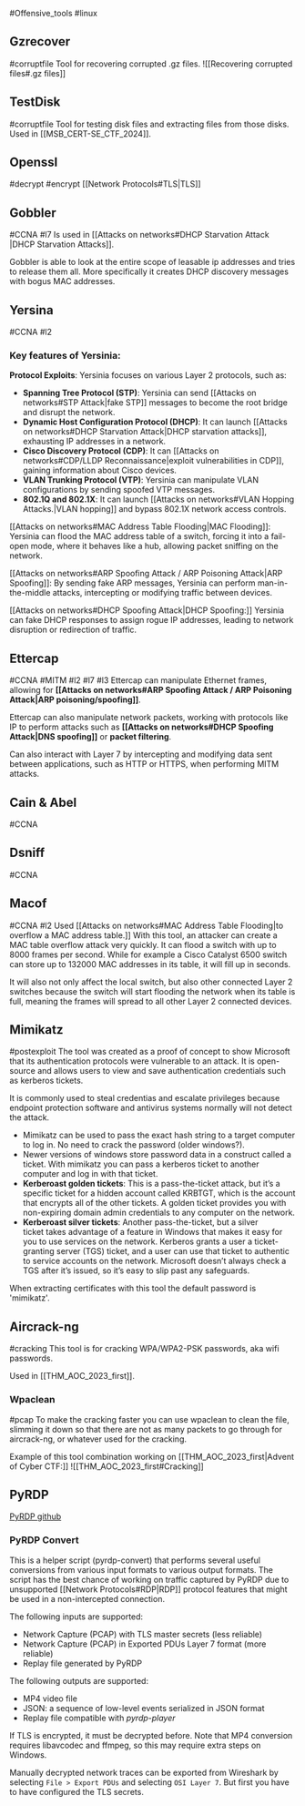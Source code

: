 #Offensive_tools #linux 
## Gzrecover
#corruptfile
Tool for recovering corrupted .gz files. ![[Recovering corrupted files#.gz files]]
## TestDisk
#corruptfile 
Tool for testing disk files and extracting files from those disks. Used in [[MSB_CERT-SE_CTF_2024]].
## Openssl
#decrypt #encrypt
[[Network Protocols#TLS|TLS]]

## Gobbler
#CCNA #l7
Is used in [[Attacks on networks#DHCP Starvation Attack |DHCP Starvation Attacks]].

Gobbler is able to look at the entire scope of leasable ip addresses and tries to release them all. More specifically it creates DHCP discovery messages with bogus MAC addresses.

## Yersina
#CCNA #l2
### Key features of Yersinia:

**Protocol Exploits**: Yersinia focuses on various Layer 2 protocols, such as:

- **Spanning Tree Protocol (STP)**: Yersinia can send [[Attacks on networks#STP Attack|fake STP]] messages to become the root bridge and disrupt the network.
- **Dynamic Host Configuration Protocol (DHCP)**: It can launch [[Attacks on networks#DHCP Starvation Attack|DHCP starvation attacks]], exhausting IP addresses in a network.
- **Cisco Discovery Protocol (CDP)**: It can [[Attacks on networks#CDP/LLDP Reconnaissance|exploit vulnerabilities in CDP]], gaining information about Cisco devices.
- **VLAN Trunking Protocol (VTP)**: Yersinia can manipulate VLAN configurations by sending spoofed VTP messages.
- **802.1Q and 802.1X**: It can launch [[Attacks on networks#VLAN Hopping Attacks.|VLAN hopping]] and bypass 802.1X network access controls.

[[Attacks on networks#MAC Address Table Flooding|MAC Flooding]]: Yersinia can flood the MAC address table of a switch, forcing it into a fail-open mode, where it behaves like a hub, allowing packet sniffing on the network.

[[Attacks on networks#ARP Spoofing Attack / ARP Poisoning Attack|ARP Spoofing]]: By sending fake ARP messages, Yersinia can perform man-in-the-middle attacks, intercepting or modifying traffic between devices.

[[Attacks on networks#DHCP Spoofing Attack|DHCP Spoofing:]] Yersinia can fake DHCP responses to assign rogue IP addresses, leading to network disruption or redirection of traffic.
## Ettercap
#CCNA #MITM #l2 #l7 #l3
Ettercap can manipulate Ethernet frames, allowing for **[[Attacks on networks#ARP Spoofing Attack / ARP Poisoning Attack|ARP poisoning/spoofing]]**.

Ettercap can also manipulate network packets, working with protocols like IP to perform attacks such as **[[Attacks on networks#DHCP Spoofing Attack|DNS spoofing]]** or **packet filtering**.

Can also interact with Layer 7 by intercepting and modifying data sent between applications, such as HTTP or HTTPS, when performing MITM attacks.
## Cain & Abel
#CCNA 
## Dsniff
#CCNA 
## Macof
#CCNA #l2 
Used [[Attacks on networks#MAC Address Table Flooding|to overflow a MAC address table.]] 
With this tool, an attacker can create a MAC table overflow attack very quickly. It can flood a switch with up to 8000 frames per second. While for example a Cisco Catalyst 6500 switch can store up to 132000 MAC addresses in its table, it will fill up in seconds.

It will also not only affect the local switch, but also other connected Layer 2 switches because the switch will start flooding the network when its table is full, meaning the frames will spread to all other Layer 2 connected devices.

## Mimikatz
#postexploit 
The tool was created as a proof of concept to show Microsoft that its authentication protocols were vulnerable to an attack.
It is open-source and allows users to view and save authentication credentials such as kerberos tickets.

It is commonly used to steal credentias and escalate privileges because endpoint protection software and antivirus systems normally will not detect the attack.
- Mimikatz can be used to pass the exact hash string to a target computer to log in. No need to crack the password (older windows?).
- Newer versions of windows store password data in a construct called a ticket. With mimikatz you can pass a kerberos ticket to another computer and log in with that ticket.
- **Kerberoast golden tickets**: This is a pass-the-ticket attack, but it’s a specific ticket for a hidden account called KRBTGT, which is the account that encrypts all of the other tickets. A golden ticket provides you with non-expiring domain admin credentials to any computer on the network.
- **Kerberoast silver tickets**: Another pass-the-ticket, but a silver ticket takes advantage of a feature in Windows that makes it easy for you to use services on the network. Kerberos grants a user a ticket-granting server (TGS) ticket, and a user can use that ticket to authentic to service accounts on the network. Microsoft doesn’t always check a TGS after it’s issued, so it’s easy to slip past any safeguards.

When extracting certificates with this tool the default password is 'mimikatz'.
## Aircrack-ng
#cracking
This tool is for cracking WPA/WPA2-PSK passwords, aka wifi passwords.

Used in [[THM_AOC_2023_first]].

### Wpaclean
#pcap
To make the cracking faster you can use wpaclean to clean the file, slimming it down so that there are not as many packets to go through for aircrack-ng, or whatever used for the cracking. 

Example of this tool combination working on [[THM_AOC_2023_first|Advent of Cyber CTF:]]  ![[THM_AOC_2023_first#Cracking]]
## PyRDP
[PyRDP github](https://github.com/GoSecure/pyrdp)
### PyRDP Convert

This is a helper script (pyrdp-convert) that performs several useful conversions from various input formats to various output formats. The script has the best chance of working on traffic captured by PyRDP due to unsupported [[Network Protocols#RDP|RDP]] protocol features that might be used in a non-intercepted connection.

The following inputs are supported:
- Network Capture (PCAP) with TLS master secrets (less reliable)
- Network Capture (PCAP) in Exported PDUs Layer 7 format (more reliable)
- Replay file generated by PyRDP

The following outputs are supported:
- MP4 video file
- JSON: a sequence of low-level events serialized in JSON format
- Replay file compatible with *pyrdp-player*

If TLS is encrypted, it must be decrypted before.
Note that MP4 conversion requires libavcodec and ffmpeg, so this may require extra steps on Windows.

Manually decrypted network traces can be exported from Wireshark by selecting `File > Export PDUs` and selecting `OSI Layer 7`. But first you have to have configured the TLS secrets.